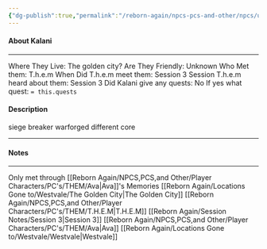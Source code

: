 ```yaml
---
{"dg-publish":true,"permalink":"/reborn-again/npcs-pcs-and-other/npcs/unknown/kalani/"}
---
```



#### About Kalani
---
Where They Live: The golden city? 
Are They Friendly: Unknown
Who Met them: T.h.e.m
When Did T.h.e.m meet them: Session 3
Session T.h.e.m heard about them: Session 3
Did Kalani give any quests: No
	If yes what quest: `= this.quests`


#### Description
siege breaker warforged
different core

---

#### Notes
---
Only met through [[Reborn Again/NPCS,PCS,and Other/Player Characters/PC's/THEM/Ava\|Ava]]'s Memories
[[Reborn Again/Locations Gone to/Westvale/The Golden City\|The Golden City]]
[[Reborn Again/NPCS,PCS,and Other/Player Characters/PC's/THEM/T.H.E.M\|T.H.E.M]]
[[Reborn Again/Session Notes/Session 3\|Session 3]]
[[Reborn Again/NPCS,PCS,and Other/Player Characters/PC's/THEM/Ava\|Ava]]
[[Reborn Again/Locations Gone to/Westvale/Westvale\|Westvale]]


